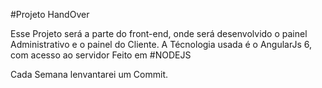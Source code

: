 #Projeto HandOver

Esse Projeto será a parte do front-end, onde será desenvolvido o painel Administrativo e o painel do Cliente.
A Técnologia usada é o AngularJs 6, com acesso ao servidor Feito em #NODEJS

Cada Semana lenvantarei um Commit.

